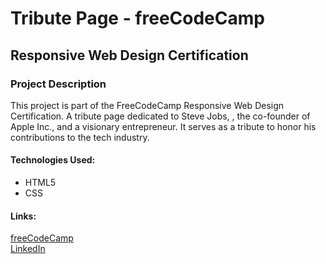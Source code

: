 <h1>Tribute Page - freeCodeCamp</h1>
<h2>Responsive Web Design Certification</h2>

<h3>Project Description</h3>
<p>This project is part of the FreeCodeCamp Responsive Web Design Certification. A tribute page dedicated to Steve Jobs, , the co-founder of Apple Inc., and a visionary entrepreneur. It serves as a tribute to honor his contributions to the tech industry.</p>

<h4>Technologies Used: </h4>
<ul>
  <li>HTML5</li>
  <li>CSS</li>
</ul>

<h4>Links: </h4>
<a href="https://www.freecodecamp.org/fcca663205c-a03c-4224-8de9-fc1f6d65b4b5">freeCodeCamp</a><br>
<a href="https://www.linkedin.com/in/nakka-tarun-219913225/">LinkedIn</a>
